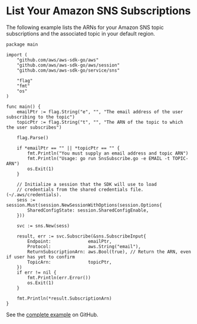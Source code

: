 # List Your Amazon SNS Subscriptions<a name="sns-example-list-subscriptions"></a>

The following example lists the ARNs for your Amazon SNS topic subscriptions and the associated topic in your default region\.

```
package main

import (
    "github.com/aws/aws-sdk-go/aws"
    "github.com/aws/aws-sdk-go/aws/session"
    "github.com/aws/aws-sdk-go/service/sns"

    "flag"
    "fmt"
    "os"
)

func main() {
    emailPtr := flag.String("e", "", "The email address of the user subscribing to the topic")
    topicPtr := flag.String("t", "", "The ARN of the topic to which the user subscribes")

    flag.Parse()

    if *emailPtr == "" || *topicPtr == "" {
        fmt.Println("You must supply an email address and topic ARN")
        fmt.Println("Usage: go run SnsSubscribe.go -e EMAIL -t TOPIC-ARN")
        os.Exit(1)
    }

    // Initialize a session that the SDK will use to load
    // credentials from the shared credentials file. (~/.aws/credentials).
    sess := session.Must(session.NewSessionWithOptions(session.Options{
        SharedConfigState: session.SharedConfigEnable,
    }))

    svc := sns.New(sess)

    result, err := svc.Subscribe(&sns.SubscribeInput{
        Endpoint:              emailPtr,
        Protocol:              aws.String("email"),
        ReturnSubscriptionArn: aws.Bool(true), // Return the ARN, even if user has yet to confirm
        TopicArn:              topicPtr,
    })
    if err != nil {
        fmt.Println(err.Error())
        os.Exit(1)
    }

    fmt.Println(*result.SubscriptionArn)
}
```

See the [complete example](https://github.com/awsdocs/aws-doc-sdk-examples/blob/master/go/example_code/sns/SnsListSubscriptions.go) on GitHub\.